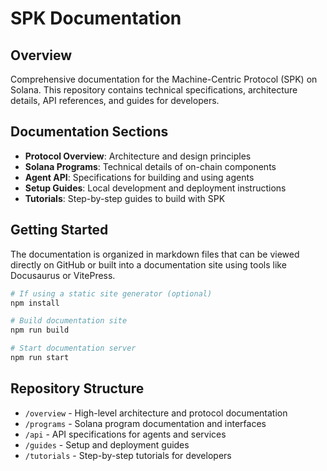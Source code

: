 # SPK Documentation

## Overview
Comprehensive documentation for the Machine-Centric Protocol (SPK) on Solana. This repository contains technical specifications, architecture details, API references, and guides for developers.

## Documentation Sections
- **Protocol Overview**: Architecture and design principles
- **Solana Programs**: Technical details of on-chain components
- **Agent API**: Specifications for building and using agents
- **Setup Guides**: Local development and deployment instructions
- **Tutorials**: Step-by-step guides to build with SPK

## Getting Started
The documentation is organized in markdown files that can be viewed directly on GitHub or built into a documentation site using tools like Docusaurus or VitePress.

```bash
# If using a static site generator (optional)
npm install

# Build documentation site
npm run build

# Start documentation server
npm run start
```

## Repository Structure
- `/overview` - High-level architecture and protocol documentation
- `/programs` - Solana program documentation and interfaces
- `/api` - API specifications for agents and services
- `/guides` - Setup and deployment guides
- `/tutorials` - Step-by-step tutorials for developers
